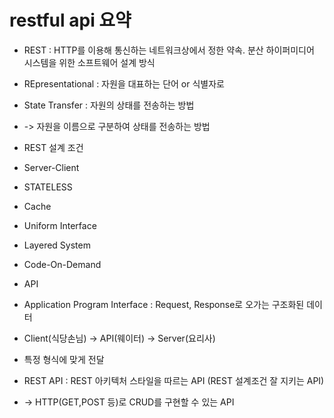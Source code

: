 # restful api 요약

* REST : HTTP를 이용해 통신하는 네트워크상에서 정한 약속. 분산 하이퍼미디어 시스템을 위한 소프트웨어 설계 방식
 * REpresentational : 자원을 대표하는 단어 or 식별자로 
 * State Transfer : 자원의 상태를 전송하는 방법
 * -> 자원을 이름으로 구분하여 상태를 전송하는 방법

 * REST 설계 조건
  * Server-Client
  * STATELESS
  * Cache
  * Uniform Interface
  * Layered System
  * Code-On-Demand

* API
 * Application Program Interface : Request, Response로 오가는 구조화된 데이터
 * Client(식당손님) -> API(웨이터) -> Server(요리사)
 * 특정 형식에 맞게 전달

* REST API : REST 아키텍처 스타일을 따르는 API (REST 설계조건 잘 지키는 API)
 * -> HTTP(GET,POST 등)로 CRUD를 구현할 수 있는 API